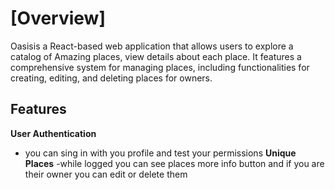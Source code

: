 # [Overview]
Oasisis a React-based web application that allows users to explore a catalog of Amazing places, view details about each place. It features a comprehensive system for managing places, including functionalities for creating, editing, and deleting places for owners.

## Features

**User Authentication**
- you can sing in with you profile and test your permissions
**Unique Places**
-while logged you can see places more info button and if you are their owner you can edit or delete them